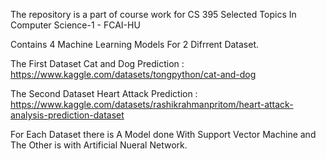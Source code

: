 The repository is a part of course work for CS 395 Selected Topics In Computer Science-1 - FCAI-HU 

Contains 4 Machine Learning Models For 2 Difrrent Dataset.

The First Dataset Cat and Dog Prediction : https://www.kaggle.com/datasets/tongpython/cat-and-dog

The Second Dataset Heart Attack Prediction : https://www.kaggle.com/datasets/rashikrahmanpritom/heart-attack-analysis-prediction-dataset 

For Each Dataset there is A Model done With Support Vector Machine and The Other is with Artificial Nueral Network.
